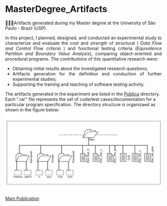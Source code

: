 # MasterDegree_Artifacts
🐤🐤🐤Artifacts generated during my Master degree at the University of São Paulo - Brazil (USP).

<body>
<section style="text-align: justify">
<p>In this project, I planned, designed, and conducted an experimental study to characterize and evaluate the cost and strength of structural (<em> Data Flow and Control Flow criteria </em>) and functional testing criteria (<em>Equivalence Partition and Boundary Value Analysis</em>), comparing object-oriented and procedural programs. The contributions of this quantitative research were:
<ul>
  <li>
    Obtaining initial results about the investigated research questions;
  </li>
  <li>
    Artifacts generation for the definition and conduction of further experimental studies;
  </li>
  <li>
    Supporting the training and teaching of software testing activity.
  </li>
  </p>  
  
</section>
  
<section>
The artifacts generated in the experiment are listed in the <a href="https://github.com/pradoprojects/MasterDegree_Artifacts/tree/main/Publica" target="_blank"> Publica</a> directory. Each ".rar" file represents the set of code/test cases/documentation for a particular program specification. The directory structure is organizaed as shown in the figure below:
                                                               
<img src="./directory_organization.png" alt="Figure of Artifacts Directory Structure">
                                                               
<section>

  <a href="https://github.com/pradoprojects/MasterDegree_Artifacts/blob/main/CLEI_Publication.pdf" target="_blank">Main Publication</a>
                                                                                                                  
                                                                                                                  
</body>
